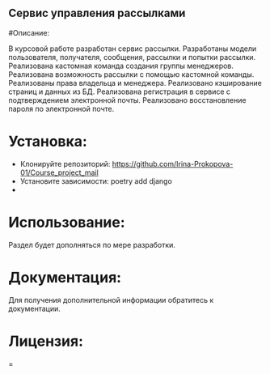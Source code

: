 ## Cервис управления рассылками

#Описание:

В курсовой работе разработан сервис рассылки. 
Разработаны модели пользователя, получателя, сообщения, рассылки и попытки рассылки. 
Реализована кастомная команда создания группы менеджеров. 
Реализована возможность рассылки с помощью кастомной команды. 
Реализованы права владельца и менеджера. Реализовано кэширование страниц и данных из БД. 
Реализована регистрация в сервисе с подтверждением электронной почты. 
Реализовано восстановление пароля по электронной почте.

# Установка:

* Клонируйте репозиторий:
https://github.com/Irina-Prokopova-01/Course_project_mail
* Установите зависимости:
poetry add django
* 
# Использование:

Раздел будет дополняться по мере разработки.

# Документация:

Для получения дополнительной информации обратитесь к документации.

# Лицензия:
=